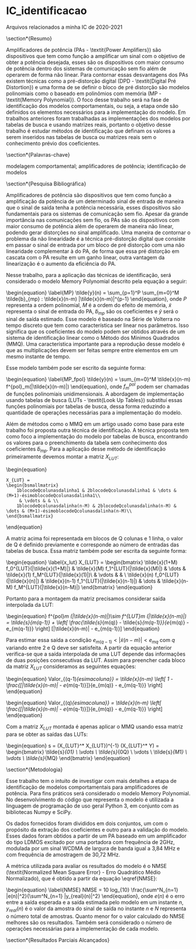 # IC_identificacao
Arquivos relacionados a minha IC de 2020-2021


\section*{Resumo}

Amplificadores de potência (PAs - \textit{Power Amplifiers}) são dispositivos que tem como função a amplificar um sinal com o objetivo de obter a potência desejada, esses são os dispositivos com maior consumo de potência dentro dos sistemas de comunicação sem fio além de operarem de forma não linear. Para contornar essas desvantagens dos PAs existem técnicas como a pré-distorção digital (DPD - \textit{Digital Pré Distortion}) e uma forma de se definir o bloco de pré distorção são modelos polinomiais como o baseado em polinômios com memória (MP - \textit{Memory Polynomial}). O foco desse trabalho será na fase de identificação dos modelos comportamentais, ou seja, a etapa onde são definidos os elementos necessários para a implementação do modelo. Em trabalhos anteriores foram trabalhadas as implementações dos modelos por tabelas de busca e usando matrizes reais, portanto o objetivo desse trabalho é estudar métodos de identificação que definam os valores a serem inseridos nas tabelas de busca ou matrizes reais sem o conhecimento prévio dos coeficientes.

\section*{Palavras-chave}

modelagem comportamental; amplificadores de potência; identificação de modelos


\section*{Pesquisa Bibliográfica}

Amplificadores de potência são dispositivos que tem como função a amplificação da potência de um determinado sinal de entrada de maneira que o sinal de saída tenha a potência necessária, esses dispositivos são fundamentais para os sistemas de comunicação sem fio. Apesar da grande importância nas comunicações sem fio, os PAs são os dispositivos com maior consumo de potência além de operarem de maneira não linear, podendo gerar distorções no sinal amplificado. Uma maneira de contornar o problema da não linearidade é a técnica pré-distorção digital que consiste em passar o sinal de entrada por um bloco de pré distorção com uma não linearidade complementar à do PA, de forma que essa pré distorção em cascata com o PA resulte em um ganho linear, outra vantagem da linearização é o aumento da eficiência do PA.

Nesse trabalho, para a aplicação das técnicas de identificação, será considerado o modelo Memory Polynomial descrito pela equação a seguir:

\begin{equation} \label{MP}
\tilde{y}(n) =  \sum_{p=1}^P \sum_{m=0}^M \tilde{b}_{mp} \: \tilde{x}(n-m) |\tilde{x}(n-m)|^{p-1}
\end{equation}, onde $P$ representa a ordem polinomial, $M$ é a ordem do efeito de memória, $\tilde{x}$ representa o sinal de entrada do PA, $\tilde{b}_{mp}$ são os coeficientes e $\tilde{y}$ será o sinal de saída estimado. Esse modelo é baseado na Série de Volterra no tempo discreto que tem como característica ser linear nos parâmetros. Isso significa que os coeficientes do modelo podem ser obtidos através de um sistema de identificação linear como o Método dos Mínimos Quadrados (MMQ). Uma característica importante para a reprodução desse modelo é que as multiplicações devem ser feitas sempre entre elementos em um mesmo instante de tempo.

Esse modelo também pode ser escrito da seguinte forma:

\begin{equation} \label{MP_fpol}
    \tilde{y}(n) =  \sum_{m=0}^M \tilde{x}(n-m) f^{pol}_m(|\tilde{x}(n-m)|) 
\end{equation}, onde $f^{pol}_m$ podem ser chamadas de funções polinomiais unidimensionais. A abordagem de implementação usando tabelas de busca (LUTs - \textit{Look Up Tables}) substituí essas funções polinomiais por tabelas de busca, dessa forma reduzindo a quantidade de operações necessárias para a implementação do modelo.

Além de métodos como o MMQ em um artigo usado como base para este trabalho foi proposta outra técnica de identificação. A técnica proposta tem como foco a implementação do modelo por tabelas de busca, encontrando os valores para o preenchimento da tabela sem conhecimento dos coeficientes $\tilde{b}_{mp}$. Para a aplicação desse método de identificação primeiramente devemos montar a matriz $X_{LUT}$:


\begin{equation}

    X_{LUT} = 
    \begin{bsmallmatrix}
        1blocodeQcolunasdalinha1 & 2blocodeQcolunasdalinha1 & \dots & (M+1)-ésimoblocodeQcolunasdalinha1\\
         & \vdots & & \\
        1blocodeQcolunasdalinha(n-M) & 2blocodeQcolunasdalinha(n-M) & \dots & (M+1)-ésimoblocodeQcolunasdalinha(n-M)\\
    \end{bsmallmatrix}  
    
    
\end{equation}

A matriz acima foi representada em blocos de Q colunas e 1 linha, o valor de Q é definido previamente e corresponde ao número de entradas das tabelas de busca. Essa matriz também pode ser escrita da seguinte forma:

\begin{equation} \label{x_lut}
    X_{LUT} = 
    \begin{bmatrix}
    \tilde{x}(1+M) f_0^{LUT}(|\tilde{x}(1+M)|) & \tilde{x}(M) f_1^{LUT}(|\tilde{x}(M)|) & \dots &  \tilde{x}(1) f_M^{LUT}(|\tilde{x}(1)|)\\
     & \vdots & & \\
    \tilde{x}(n) f_0^{LUT}(|\tilde{x}(n)|) & \tilde{x}(n-1) f_1^{LUT}(|\tilde{x}(n-1)|) & \dots &  \tilde{x}(n-M) f_M^{LUT}(|\tilde{x}(n-M)|)
    \end{bmatrix}
\end{equation}

Portanto para a montagem da matriz precisamos considerar saída interpolada da LUT:

\begin{equation}
    f^{pol}_m (|\tilde{x}(n-m)|)\sim f^{LUT}_m (|\tilde{x}(n-m)|) = \tilde{s}_{m(q-1)} + \left[ \frac{\tilde{s}_{m(q)} - \tilde{s}_{m(q-1)}}{e_{m(q)} - e_{m(q-1)}} \right] [|\tilde{x}(n-m)| - e_{m(q-1)}]
\end{equation}

Para estimar essa saída a condição $e_{m(q-1)}<|\tilde{x}(n-m)|<e_{mq}$ com $q$ variando entre 2 e Q deve ser satisfeita. A partir da equação anterior verifica-se que a saída interpolada de uma LUT depende das informações de duas posições consecutivas da LUT. Assim para preencher cada bloco da matriz $X_{LUT}$ consideramos as seguintes equações: 

\begin{equation}
    Valor_{(q-1)_{esimacoluna}} = \tilde{x}(n-m) \left[ 1 - \frac{[|\tilde{x}(n-m)| - e_{m(q-1)}]}{e_{m(q)} - e_{m(q-1)}} \right]
\end{equation}

\begin{equation}
    Valor_{(q)_{esimacoluna}} = \tilde{x}(n-m) \left[ \frac{[|\tilde{x}(n-m)| - e_{m(q-1)}]}{e_{m(q)} - e_{m(q-1)}} \right]
\end{equation}

Com a matriz $X_{LUT}$ montada é apenas aplicar o MMQ usando essa matriz para se obter as saídas das LUTs:

\begin{equation}
    s = (X_{LUT}^* X_{LUT})^{-1} (X_{LUT}^* Y) =
    \begin{bmatrix}
    \tilde{s}_{01} \\
    \vdots \\
    \tilde{s}_{0Q} \\
    \vdots \\
    \tilde{s}_{M1} \\
    \vdots \\
    \tilde{s}_{MQ}
    \end{bmatrix}
\end{equation}

\section*{Metodologia}

Esse trabalho tem o intuito de investigar com mais detalhes a etapa de identificação de modelos comportamentais para amplificadores de potência. Para fins práticos será considerado o modelo Memory Polynomial. No desenvolvimento do código que representa o modelo é utilizada a linguagem de programação de uso geral Python 3, em conjunto com as bibliotecas Numpy e SciPy. 

Os dados fornecidos foram divididos em dois conjuntos, um com o propósito da extração dos coeficientes e outro para a validação do modelo. Esses dados foram obtidos a partir de um PA baseado em um amplificador do tipo LDMOS excitado por uma portadora com frequência de 2GHz, modulada por um sinal WCDMA de largura de banda igual a 3,84 MHz e com frequência de amostragem de 30,72 MHz.

A métrica utilizada para avaliar os resultados do modelo é o NMSE (\textit{Normalized Mean Square Error} - Erro Quadrático Médio Normalizado), que é obtido a partir da equação \eqref{NMSE}:

\begin{equation} \label{NMSE}
NMSE = 10 log_{10} \frac{\sum^N_{n=1} |e(n)|^2}{\sum^N_{n=1} |y_{real}(n)|^2}
\end{equation}, onde $e(n)$ é o erro entre a saída esperada e a saída estimada pelo modelo em um instante $n$, $y_{real}(n)$ é o valor da amostra do sinal de saída no instante $n$ e $N$ representa o número total de amostras. Quanto menor for o valor calculado do NMSE melhores são os resultados. Também será considerado o número de operações necessárias para a implementação de cada modelo.


\section*{Resultados Parciais Alcançados}